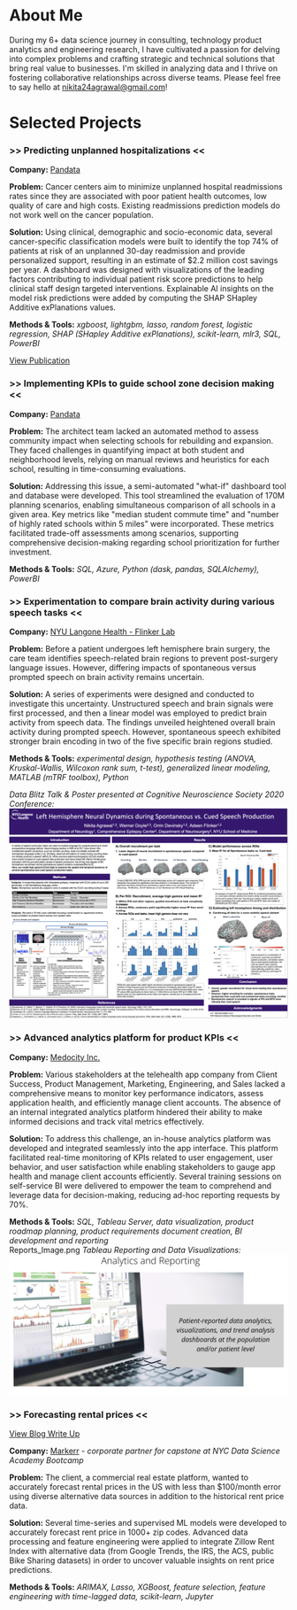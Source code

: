 # About Me 
During my 6+ data science journey in consulting, technology product analytics and engineering research, I have cultivated a passion for delving into complex problems and crafting strategic and technical solutions that bring real value to businesses. I'm skilled in analyzing data and I thrive on fostering collaborative relationships across diverse teams. Please feel free to say hello at nikita24agrawal@gmail.com! 

# Selected Projects

### >> Predicting unplanned hospitalizations <<        

**Company:** [Pandata](https://pandata.co/) 

**Problem:** Cancer centers aim to minimize unplanned hospital readmissions rates since they are associated with poor patient health outcomes, low quality of care and high costs. Existing readmissions prediction models do not work well on the cancer population. 

**Solution:** Using clinical, demographic and socio-economic data, several cancer-specific classification models were built to identify the top 74% of patients at risk of an unplanned 30-day readmission and provide personalized support, resulting in an estimate of $2.2 million cost savings per year. A dashboard was designed with visualizations of the leading factors contributing to individual patient risk score predictions to help clinical staff design targeted interventions. Explainable AI insights on the model risk predictions were added by computing the SHAP SHapley Additive exPlanations values. 

**Methods & Tools:** *xgboost, lightgbm, lasso, random forest, logistic regression, SHAP (SHapley Additive exPlanations), scikit-learn, mlr3, SQL, PowerBI*

[View Publication](https://ascopubs.org/doi/full/10.1200/CCI.22.00143?role=tab)

### >> Implementing KPIs to guide school zone decision making <<
  
**Company:** [Pandata](https://pandata.co/)

**Problem:** The architect team lacked an automated method to assess community impact when selecting schools for rebuilding and expansion. They faced challenges in quantifying impact at both student and neighborhood levels, relying on manual reviews and heuristics for each school, resulting in time-consuming evaluations. 

**Solution:** Addressing this issue, a semi-automated "what-if" dashboard tool and database were developed. This tool streamlined the evaluation of 170M planning scenarios, enabling simultaneous comparison of all schools in a given area. Key metrics like "median student commute time" and "number of highly rated schools within 5 miles" were incorporated. These metrics facilitated trade-off assessments among scenarios, supporting comprehensive decision-making regarding school prioritization for further investment.
 
**Methods & Tools:** *SQL, Azure, Python (dask, pandas, SQLAlchemy), PowerBI* 

### >> Experimentation to compare brain activity during various speech tasks << 
  
**Company:** [NYU Langone Health - Flinker Lab](https://flinkerlab.org/)

**Problem:** Before a patient undergoes left hemisphere brain surgery, the care team identifies speech-related brain regions to prevent post-surgery language issues. However, differing impacts of spontaneous versus prompted speech on brain activity remains uncertain. 

**Solution:** A series of experiments were designed and conducted to investigate this uncertainty. Unstructured speech and brain signals were first processed, and then a linear model was employed to predict brain activity from speech data. The findings unveiled heightened overall brain activity during prompted speech. However, spontaneous speech exhibited stronger brain encoding in two of the five specific brain regions studied.

**Methods & Tools:** *experimental design, hypothesis testing (ANOVA, Kruskal-Wallis, Wilcoxon rank sum, t-test), generalized linear modeling, MATLAB (mTRF toolbox), Python* 

_Data Blitz Talk & Poster presented at Cognitive Neuroscience Society 2020 Conference:_        
![](/assets/images/Agrawal_CNS_poster.png)

### >> Advanced analytics platform for product KPIs <<    
  
**Company:** [Medocity Inc.](https://www.medocity.com/platform/)

**Problem:** Various stakeholders at the telehealth app company from Client Success, Product Management, Marketing, Engineering, and Sales lacked a comprehensive means to monitor key performance indicators, assess application health, and efficiently manage client accounts. The absence of an internal integrated analytics platform hindered their ability to make informed decisions and track vital metrics effectively.

**Solution:** To address this challenge, an in-house analytics platform was developed and integrated seamlessly into the app interface. This platform facilitated real-time monitoring of KPIs related to user engagement, user behavior, and user satisfaction while enabling stakeholders to gauge app health and manage client accounts efficiently. Several training sessions on self-service BI were delivered to empower the team to comprehend and leverage data for decision-making, reducing ad-hoc reporting requests by 70%. 

**Methods & Tools:** *SQL, Tableau Server, data visualization, product roadmap planning, product requirements document creation, BI development and reporting*  
Reports_Image.png
_Tableau Reporting and Data Visualizations:_        
![](/assets/images/Reports_Image.png)

### >> Forecasting rental prices <<
[View Blog Write Up](https://nycdatascience.com/blog/student-works/data-driven-supervised-models-forecasting-u-s-rent-prices/) 

**Company:** [Markerr](https://markerr.com/) *-  corporate partner for capstone at NYC Data Science Academy Bootcamp*  

**Problem:** The client, a commercial real estate platform, wanted to accurately forecast rental prices in the US with less than $100/month error using diverse alternative data sources in addition to the historical rent price data. 

**Solution:** Several time-series and supervised ML models were developed to accurately forecast rent price in 1000+ zip codes. Advanced data processing and feature engineering were applied to integrate Zillow Rent Index with alternative data (from Google Trends, the IRS, the ACS, public Bike Sharing datasets) in order to uncover valuable insights on rent price predictions.

**Methods & Tools:** *ARIMAX, Lasso, XGBoost, feature selection, feature engineering with time-lagged data, scikit-learn, Jupyter*   

